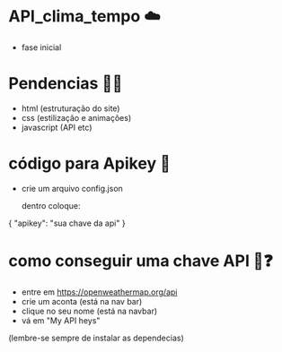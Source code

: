 # API_clima_tempo ☁️

- fase inicial

# Pendencias 🧑‍💻
- html (estruturação do site)
- css (estilização e animações)
- javascript (API etc)


# código para Apikey 🔑

- crie um arquivo config.json
  

  dentro coloque:

{
    "apikey": "sua chave da api"
}

# como conseguir uma chave API 🔑❓


- entre em https://openweathermap.org/api
- crie um aconta (está na nav bar)
- clique no seu nome (está na navbar)
- vá em "My API heys"

(lembre-se sempre de instalar as dependecias)
